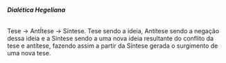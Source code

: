 ###### **Dialética Hegeliana**
Tese -> AntÍtese -> Síntese.
Tese sendo a ideia, Antítese sendo a negação dessa ideia e a Síntese sendo a uma nova ideia resultante do conflito da tese e antítese, fazendo assim a partir da Síntese gerada o surgimento de uma nova tese.